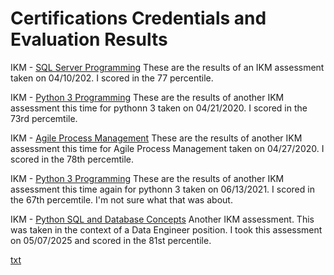 # Certifications Credentials and Evaluation Results


IKM - [SQL Server Programming](test_results/IKM20200410_SQLServerProgramming.pdf)  These are the results of an IKM assessment taken on 04/10/202.  I scored in the 77 percentile.

IKM - [Python 3 Programming](test_results/IKM20200421_Python3Programming.pdf) These are the results of another IKM assessment this time for pythonn 3 taken on 04/21/2020. I scored in the 73rd percemtile.  

IKM - [Agile Process Management](test_results/IKM20200427_AgileProcessManagement.pdf) These are the results of another IKM assessment this time for Agile Process Management taken on 04/27/2020. I scored in the 78th percemtile.  

IKM - [Python 3 Programming](test_results/IKM20210613_Python3Programming.pdf)  These are the results of another IKM assessment this time again for pythonn 3 taken on 06/13/2021. I scored in the 67th percemtile. I'm not sure what that was about.  

IKM - [Python SQL and Database Concepts](test_results/IKM20250505_PythonSQLDatabaseConcepts.pdf) Another IKM assessment.  This was taken in the context of a Data Engineer position.  I took this assessment on 05/07/2025 and scored in the 81st percentile.  

[txt](url)  
